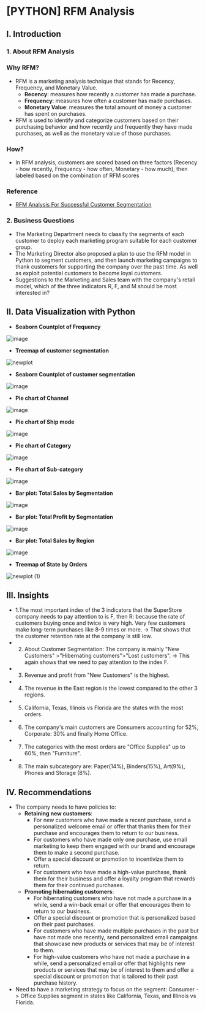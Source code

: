 # [PYTHON] RFM Analysis
## I. Introduction
### 1. About RFM Analysis
### Why RFM?
- RFM is a marketing analysis technique that stands for Recency, Frequency, and Monetary Value.
  - **Recency**: measures how recently a customer has made a purchase.
  - **Frequency**: measures how often a customer has made purchases.
  - **Monetary Value**: measures the total amount of money a customer has spent on purchases.
- RFM is used to identify and categorize customers based on their purchasing behavior and how recently and frequently they have made purchases, as well as the monetary value of those purchases.
### How?
- In RFM analysis, customers are scored based on three factors (Recency - how recently, Frequency - how often, Monetary - how much), then labeled based on the combination of RFM scores
### Reference
- [RFM Analysis For Successful Customer Segmentation](https://www.putler.com/rfm-analysis)

### 2. Business Questions
- The Marketing Department needs to classify the segments of each customer to deploy each marketing program suitable for each customer group.
- The Marketing Director also proposed a plan to use the RFM model in Python to segment customers, and then launch marketing campaigns to thank customers for supporting the company over the past time. As well as exploit potential customers to become loyal customers.
- Suggestions to the Marketing and Sales team with the company's retail model, which of the three indicators R, F, and M should be most interested in?

## II. Data Visualization with Python
- **Seaborn Countplot of Frequency**

![image](https://user-images.githubusercontent.com/101726623/235647773-ca8207b8-5d53-4f5d-95dc-29b3ebc04b46.png)
- **Treemap of customer segmentation**

![newplot](https://user-images.githubusercontent.com/101726623/235647501-226fcecb-9db0-4996-85c6-f4238c421cc0.png)
- **Seaborn Countplot of customer segmentation**

![image](https://user-images.githubusercontent.com/101726623/235648007-108121f0-d6cf-4353-885c-2bf76d01cadb.png)
- **Pie chart of Channel**

![image](https://user-images.githubusercontent.com/101726623/235648595-b7c00066-2130-4386-9991-dacc50db4a1c.png)
- **Pie chart of Ship mode**

![image](https://user-images.githubusercontent.com/101726623/235648619-d43a2aaa-054a-4170-8708-2c8c53f17ba5.png)
- **Pie chart of Category**

![image](https://user-images.githubusercontent.com/101726623/235648648-bc05d567-d755-4b8a-b227-ec0a3bf9753b.png)
- **Pie chart of Sub-category**

![image](https://user-images.githubusercontent.com/101726623/235648663-667f65f9-4628-4554-9774-17950f7771c0.png)
- **Bar plot: Total Sales by Segmentation**

![image](https://user-images.githubusercontent.com/101726623/235648968-31eef44e-4154-4f82-90d3-a34866fa5b73.png)
- **Bar plot: Total Profit by Segmentation**

![image](https://user-images.githubusercontent.com/101726623/235649043-469a6a43-56e1-46db-a87b-ed32d0719b06.png)
- **Bar plot: Total Sales by Region**

![image](https://user-images.githubusercontent.com/101726623/235649234-3f7b712b-93a0-4469-b696-2efab733a2ea.png)
- **Treemap of State by Orders**

![newplot (1)](https://user-images.githubusercontent.com/101726623/235649382-7105ded5-388e-4f6a-9a52-e44ffcc25891.png)
## III. Insights
- 1.The most important index of the 3 indicators that the SuperStore company needs to pay attention to is F, then R: because the rate of customers buying once and twice is very high. Very few customers make long-term purchases like 8-9 times or more.
  -> That shows that the customer retention rate at the company is still low.
- 2. About Customer Segmentation: The company is mainly "New Customers" >"Hibernating customers">"Lost customers".
  -> This again shows that we need to pay attention to the index F.
- 3. Revenue and profit from "New Customers" is the highest.
- 4. The revenue in the East region is the lowest compared to the other 3 regions.
- 5. California, Texas, Illinois vs Florida are the states with the most orders.
- 6. The company's main customers are Consumers accounting for 52%, Corporate: 30% and finally Home Office.
- 7. The categories with the most orders are "Office Supplies" up to 60%, then "Furniture".
- 8. The main subcategory are: Paper(14%), Binders(15%), Art(9%), Phones and Storage (8%).
## IV. Recommendations
- The company needs to have policies to:
  - **Retaining new customers**:
    - For new customers who have made a recent purchase, send a personalized welcome email or offer that thanks them for their purchase and encourages them to return to our business.
    - For customers who have made only one purchase, use email marketing to keep them engaged with our brand and encourage them to make a second purchase.
    - Offer a special discount or promotion to incentivize them to return.
    - For customers who have made a high-value purchase, thank them for their business and offer a loyalty program that rewards them for their continued purchases.
  - **Promoting hibernating customers**:
    - For hibernating customers who have not made a purchase in a while, send a win-back email or offer that encourages them to return to our business.
    - Offer a special discount or promotion that is personalized based on their past purchases.
    - For customers who have made multiple purchases in the past but have not made one recently, send personalized email campaigns that showcase new products or services that may be of interest to them.
    - For high-value customers who have not made a purchase in a while, send a personalized email or offer that highlights new products or services that may be of interest to them and offer a special discount or promotion that is tailored to their past purchase history.
- Need to have a marketing strategy to focus on the segment: Consumer -> Office Supplies segment in states like California, Texas, and Illinois vs Florida.
